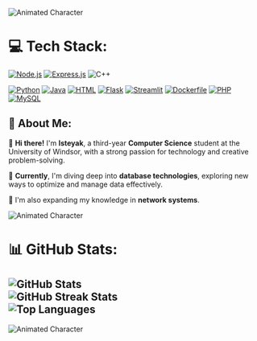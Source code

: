 <!--
**Isteyak12/Isteyak12** is a ✨ _special_ ✨ repository because its `README.md` (this file) appears on your GitHub profile.
- 🔭 I’m currently working on Java
- 🌱 I’m currently learning Java
- 👯 I’m looking to collaborate on Java projects
- 🤔 I’m looking for help with Java
- 💬 Ask me about Python and C++
- 📫 How to reach me: isteyakislam12@gmail.com
- ⚡ Fun fact: I know C++ and Python data structure.
-->
<!--[![Tech Stack](https://img.shields.io/badge/Tech%20Stack-gray?logo=laptop&style=for-the-badge)](https://your-link-here)-->
![Animated Character](https://allhacked.com/up/2019/03/hello-world.gif)
# 💻 Tech Stack:
[![Node.js](https://img.shields.io/badge/Node.js-339933?logo=node.js&style=for-the-badge)](https://nodejs.org/)
[![Express.js](https://img.shields.io/badge/Express.js-000000?logo=express&style=for-the-badge)](https://expressjs.com/)
![C++](https://img.shields.io/badge/c++-%2300599C.svg?style=for-the-badge&logo=c%2B%2B&logoColor=white)
<!--[![C++](https://img.shields.io/badge/C++-blue?logo=c%2B%2B&style=for-the-badge)](https://en.wikipedia.org/wiki/C%2B%2B)-->
[![Python](https://img.shields.io/badge/Python-blue?logo=python&style=for-the-badge)](https://www.python.org/)
[![Java](https://img.shields.io/badge/Java-orange?logo=java&style=for-the-badge)](https://www.java.com/)
[![HTML](https://img.shields.io/badge/HTML-red?logo=html5&style=for-the-badge)](https://en.wikipedia.org/wiki/HTML)
[![Flask](https://img.shields.io/badge/Flask-yellow?logo=flask&style=for-the-badge)](https://flask.palletsprojects.com/)
[![Streamlit](https://img.shields.io/badge/Streamlit-purple?logo=streamlit&style=for-the-badge)](https://streamlit.io/)
[![Dockerfile](https://img.shields.io/badge/Dockerfile-blueviolet?logo=docker&style=for-the-badge)](https://www.docker.com/)
[![PHP](https://img.shields.io/badge/PHP-777BB4?logo=php&style=for-the-badge)](https://www.php.net)
[![MySQL](https://img.shields.io/badge/MySQL-4479A1?logo=mysql&style=for-the-badge)](https://www.mysql.com)

## 💫 About Me:
👋 **Hi there!** I'm **Isteyak**, a third-year **Computer Science** student at the University of Windsor, with a strong passion for technology and creative problem-solving.<br>

🔭 **Currently**, I'm diving deep into **database technologies**, exploring new ways to optimize and manage data effectively.<br>

🌱 I'm also expanding my knowledge in **network systems**.<br>

![Animated Character](https://media4.giphy.com/media/bGgsc5mWoryfgKBx1u/200w.gif?cid=6c09b952hk36t76podqoceh464ouz1vbptyqlgu814ayfn7t&ep=v1_gifs_search&rid=200w.gif&ct=g)

# 📊 GitHub Stats:
![GitHub Stats](https://github-readme-stats.vercel.app/api?username=Isteyak12&theme=gotham&hide_border=false&include_all_commits=true&count_private=true&cache_seconds=1800)<br/>
![GitHub Streak Stats](https://github-readme-streak-stats.herokuapp.com/?user=Isteyak12&theme=gotham&hide_border=false&cache_seconds=1800)<br/>
![Top Languages](https://github-readme-stats.vercel.app/api/top-langs/?username=Isteyak12&theme=gotham&hide_border=false&include_all_commits=true&count_private=true&layout=compact&cache_seconds=1800)
---
![Animated Character](https://i.redd.it/n8agw6z2smyb1.gif)
  
<!-- Proudly created with GPRM ( https://gprm.itsvg.in ) -->




